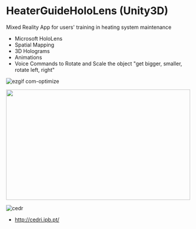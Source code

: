 # HeaterGuideHoloLens (Unity3D)

Mixed Reality App for users' training in heating system maintenance 
- Microsoft HoloLens
- Spatial Mapping
- 3D Holograms
- Animations
- Voice Commands to Rotate and Scale the object "get bigger, smaller, rotate left, right"

![ezgif com-optimize](https://user-images.githubusercontent.com/21102697/61591013-20de7b00-abc1-11e9-92b0-5f8863c850c3.gif)

<img src="https://user-images.githubusercontent.com/21102697/54703259-4f274d80-4b30-11e9-8a32-ffdd4ea3b777.jpg" width="500" height="300">

![cedr](https://user-images.githubusercontent.com/21102697/62393083-7293e780-b569-11e9-896d-d602722c89ee.png)

- http://cedri.ipb.pt/
